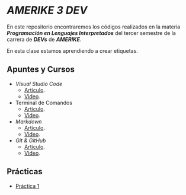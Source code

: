 # _AMERIKE 3 DEV_

En este repositorio encontraremos los códigos realizados en la materia _**Programación en Lenguajes Interpretados**_ del tercer semestre de la carrera de _**DEVs**_ de _**AMERIKE**_.

En esta clase estamos aprendiendo a crear etiquetas.

## Apuntes y Cursos

- _Visual Studio Code_
  - [Artículo](https://jonmircha.com/vscode).
  - [Video](https://www.youtube.com/watch?v=KpgVF0mXOUs).
- Terminal de Comandos
  - [Artículo](https://jonmircha.com/terminal).
  - [Video](https://www.youtube.com/watch?v=Pi0KVD4xTbc).
- _Markdown_
  - [Artículo](https://jonmircha.com/markdown).
  - [Video](https://www.youtube.com/watch?v=FlsoBiteuPM).
- _Git & GitHub_
  - [Artículo](https://jonmircha.com/git).
  - [Video](https://www.youtube.com/watch?v=suzMNqDQiyU).

## Prácticas

- [Práctica 1](./practica-01.md)
